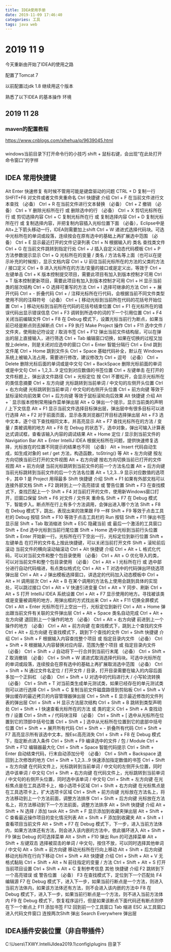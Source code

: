 ```yaml
---
title: IDEA使用手册
date: 2019-11-09 17:46:40
categories: 工具
tags: java web
---
```

# 2019 11 9
今天重新由开始了IDEA的使用之路

配置了Tomcat 7

以前配置过jdk 1.8 继续用这个版本

熟悉了以下IDEA 的基本操作 环境
## 2019 11 28 
### maven的配置教程
https://www.cnblogs.com/xihehua/p/9639045.html
### 
windows当前目录下打开命令行的小技巧
shift + 鼠标右键，会出现“在此处打开命令窗口”的字样
## IDEA 常用快捷键
Alt Enter 快速修复 有时候不管用可能是键盘驱动的问题
CTRL + D 复制一行
SHFIT+F6 对文件或者文件夹重命名
Ctrl
快捷键	介绍
Ctrl + F	在当前文件进行文本查找 （必备）
Ctrl + R	在当前文件进行文本替换 （必备）
Ctrl + Z	撤销 （必备）
Ctrl + Y	删除光标所在行 或 删除选中的行 （必备）
Ctrl + X	剪切光标所在行 或 剪切选择内容
Ctrl + C	复制光标所在行 或 复制选择内容
Ctrl + D	复制光标所在行 或 复制选择内容，并把复制内容插入光标位置下面 （必备），Eclipse中是Alt+上下箭头移动一行，IDEA则需要加上shift
Ctrl + W	递进式选择代码块。可选中光标所在的单词或段落，连续按会在原有选中的基础上再扩展选中范围 （必备）
Ctrl + E	显示最近打开的文件记录列表
Ctrl + N	根据输入的 类名 查找类文件
Ctrl + G	在当前文件跳转到指定行处
Ctrl + J	插入自定义动态代码模板
Ctrl + P	方法参数提示显示
Ctrl + Q	光标所在的变量 / 类名 / 方法名等上面（也可以在提示补充的时候按），显示文档内容
Ctrl + U	前往当前光标所在的方法的父类的方法 / 接口定义
Ctrl + B	进入光标所在的方法/变量的接口或是定义出，等效于 Ctrl + 左键单击
Ctrl + K	版本控制提交项目，需要此项目有加入到版本控制才可用
Ctrl + T	版本控制更新项目，需要此项目有加入到版本控制才可用
Ctrl + H	显示当前类的层次结构
Ctrl + O	选择可重写的方法
Ctrl + I	选择可继承的方法
Ctrl + +	展开代码
Ctrl + -	折叠代码
Ctrl + /	注释光标所在行代码，会根据当前不同文件类型使用不同的注释符号 （必备）
Ctrl + [	移动光标到当前所在代码的花括号开始位置
Ctrl + ]	移动光标到当前所在代码的花括号结束位置
Ctrl + F1	在光标所在的错误代码出显示错误信息
Ctrl + F3	调转到所选中的词的下一个引用位置
Ctrl + F4	关闭当前编辑文件
Ctrl + F8	在 Debug 模式下，设置光标当前行为断点，如果当前已经是断点则去掉断点
Ctrl + F9	执行 Make Project 操作
Ctrl + F11	选中文件 / 文件夹，使用助记符设定 / 取消书签
Ctrl + F12	弹出当前文件结构层，可以在弹出的层上直接输入，进行筛选
Ctrl + Tab	编辑窗口切换，如果在切换的过程又加按上delete，则是关闭对应选中的窗口
Ctrl + Enter	智能分隔行
Ctrl + End	跳到文件尾
Ctrl + Home	跳到文件头
Ctrl + Space	基础代码补全，默认在 Windows 系统上被输入法占用，需要进行修改，建议修改为 Ctrl + 逗号 （必备）
Ctrl + Delete	删除光标后面的单词或是中文句
Ctrl + BackSpace	删除光标前面的单词或是中文句
Ctrl + 1,2,3...9	定位到对应数值的书签位置
Ctrl + 左键单击	在打开的文件标题上，弹出该文件路径
Ctrl + 光标定位	按 Ctrl 不要松开，会显示光标所在的类信息摘要
Ctrl + 左方向键	光标跳转到当前单词 / 中文句的左侧开头位置
Ctrl + 右方向键	光标跳转到当前单词 / 中文句的右侧开头位置
Ctrl + 前方向键	等效于鼠标滚轮向前效果
Ctrl + 后方向键	等效于鼠标滚轮向后效果
Alt
快捷键	介绍
Alt + `	显示版本控制常用操作菜单弹出层
Alt + Q	弹出一个提示，显示当前类的声明 / 上下文信息
Alt + F1	显示当前文件选择目标弹出层，弹出层中有很多目标可以进行选择
Alt + F2	对于前面页面，显示各类浏览器打开目标选择弹出层
Alt + F3	选中文本，逐个往下查找相同文本，并高亮显示
Alt + F7	查找光标所在的方法 / 变量 / 类被调用的地方
Alt + F8	在 Debug 的状态下，选中对象，弹出可输入计算表达式调试框，查看该输入内容的调试结果
Alt + Home	定位 / 显示到当前文件的 Navigation Bar
Alt + Enter	IntelliJ IDEA 根据光标所在问题，提供快速修复选择，光标放在的位置不同提示的结果也不同 （必备）
Alt + Insert	代码自动生成，如生成对象的 set / get 方法，构造函数，toString() 等
Alt + 左方向键	按左方向切换当前已打开的文件视图
Alt + 右方向键	按右方向切换当前已打开的文件视图
Alt + 前方向键	当前光标跳转到当前文件的前一个方法名位置
Alt + 后方向键	当前光标跳转到当前文件的后一个方法名位置
Alt + 1,2,3...9	显示对应数值的选项卡，其中 1 是 Project 用得最多
Shift
快捷键	介绍
Shift + F1	如果有外部文档可以连接外部文档
Shift + F2	跳转到上一个高亮错误 或 警告位置
Shift + F3	在查找模式下，查找匹配上一个
Shift + F4	对当前打开的文件，使用新Windows窗口打开，旧窗口保留
Shift + F6	对文件 / 文件夹 重命名
Shift + F7	在 Debug 模式下，智能步入。断点所在行上有多个方法调用，会弹出进入哪个方法
Shift + F8	在 Debug 模式下，跳出，表现出来的效果跟 F9 一样
Shift + F9	等效于点击工具栏的 Debug 按钮
Shift + F10	等效于点击工具栏的 Run 按钮
Shift + F11	弹出书签显示层
Shift + Tab	取消缩进
Shift + ESC	隐藏当前 或 最后一个激活的工具窗口
Shift + End	选中光标到当前行尾位置
Shift + Home	选中光标到当前行头位置
Shift + Enter	开始新一行。光标所在行下空出一行，光标定位到新行位置
Shift + 左键单击	在打开的文件名上按此快捷键，可以关闭当前打开文件
Shift + 滚轮前后滚动	当前文件的横向滚动轴滚动
Ctrl + Alt
快捷键	介绍
Ctrl + Alt + L	格式化代码，可以对当前文件和整个包目录使用 （必备）
Ctrl + Alt + O	优化导入的类，可以对当前文件和整个包目录使用 （必备）
Ctrl + Alt + I	光标所在行 或 选中部分进行自动代码缩进，有点类似格式化
Ctrl + Alt + T	对选中的代码弹出环绕选项弹出层
Ctrl + Alt + J	弹出模板选择窗口，讲选定的代码加入动态模板中
Ctrl + Alt + H	调用层次
Ctrl + Alt + B	在某个调用的方法名上使用会跳到具体的实现处，可以跳过接口
Ctrl + Alt + V	快速引进变量
Ctrl + Alt + Y	同步、刷新
Ctrl + Alt + S	打开 IntelliJ IDEA 系统设置
Ctrl + Alt + F7	显示使用的地方。寻找被该类或是变量被调用的地方，用弹出框的方式找出来
Ctrl + Alt + F11	切换全屏模式
Ctrl + Alt + Enter	光标所在行上空出一行，光标定位到新行
Ctrl + Alt + Home	弹出跟当前文件有关联的文件弹出层
Ctrl + Alt + Space	类名自动完成
Ctrl + Alt + 左方向键	退回到上一个操作的地方 （必备）
Ctrl + Alt + 右方向键	前进到上一个操作的地方 （必备）
Ctrl + Alt + 前方向键	在查找模式下，跳到上个查找的文件
Ctrl + Alt + 后方向键	在查找模式下，跳到下个查找的文件
Ctrl + Shift
快捷键	介绍
Ctrl + Shift + F	根据输入内容查找整个项目 或 指定目录内文件 （必备）
Ctrl + Shift + R	根据输入内容替换对应内容，范围为整个项目 或 指定目录内文件 （必备）
Ctrl + Shift + J	自动将下一行合并到当前行末尾 （必备）
Ctrl + Shift + Z	取消撤销 （必备）
Ctrl + Shift + W	递进式取消选择代码块。可选中光标所在的单词或段落，连续按会在原有选中的基础上再扩展取消选中范围 （必备）
Ctrl + Shift + N	通过文件名定位 / 打开文件 / 目录，打开目录需要在输入的内容后面多加一个正斜杠 （必备）
Ctrl + Shift + U	对选中的代码进行大 / 小写轮流转换 （必备）
Ctrl + Shift + T	对当前类生成单元测试类，如果已经存在的单元测试类则可以进行选择
Ctrl + Shift + C	复制当前文件磁盘路径到剪贴板
Ctrl + Shift + V	弹出缓存的最近拷贝的内容管理器弹出层
Ctrl + Shift + E	显示最近修改的文件列表的弹出层
Ctrl + Shift + H	显示方法层次结构
Ctrl + Shift + B	跳转到类型声明处
Ctrl + Shift + I	快速查看光标所在的方法 或 类的定义
Ctrl + Shift + A	查找动作 / 设置
Ctrl + Shift + /	代码块注释 （必备）
Ctrl + Shift + [	选中从光标所在位置到它的顶部中括号位置
Ctrl + Shift + ]	选中从光标所在位置到它的底部中括号位置
Ctrl + Shift + +	展开所有代码
Ctrl + Shift + -	折叠所有代码
Ctrl + Shift + F7	高亮显示所有该选中文本，按Esc高亮消失
Ctrl + Shift + F8	在 Debug 模式下，指定断点进入条件
Ctrl + Shift + F9	编译选中的文件 / 包 / Module
Ctrl + Shift + F12	编辑器最大化
Ctrl + Shift + Space	智能代码提示
Ctrl + Shift + Enter	自动结束代码，行末自动添加分号 （必备）
Ctrl + Shift + Backspace	退回到上次修改的地方
Ctrl + Shift + 1,2,3...9	快速添加指定数值的书签
Ctrl + Shift + 左方向键	在代码文件上，光标跳转到当前单词 / 中文句的左侧开头位置，同时选中该单词 / 中文句
Ctrl + Shift + 右方向键	在代码文件上，光标跳转到当前单词 / 中文句的右侧开头位置，同时选中该单词 / 中文句
Ctrl + Shift + 左方向键	在光标焦点是在工具选项卡上，缩小选项卡区域
Ctrl + Shift + 右方向键	在光标焦点是在工具选项卡上，扩大选项卡区域
Ctrl + Shift + 前方向键	光标放在方法名上，将方法移动到上一个方法前面，调整方法排序
Ctrl + Shift + 后方向键	光标放在方法名上，将方法移动到下一个方法前面，调整方法排序
Alt + Shift
快捷键	介绍
Alt + Shift + N	选择 / 添加 task
Alt + Shift + F	显示添加到收藏夹弹出层
Alt + Shift + C	查看最近操作项目的变化情况列表
Alt + Shift + F	添加到收藏夹
Alt + Shift + I	查看项目当前文件
Alt + Shift + F7	在 Debug 模式下，下一步，进入当前方法体内，如果方法体还有方法，则会进入该内嵌的方法中，依此循环进入
Alt + Shift + F9	弹出 Debug 的可选择菜单
Alt + Shift + F10	弹出 Run 的可选择菜单
Alt + Shift + 左键双击	选择被双击的单词 / 中文句，按住不放，可以同时选择其他单词 / 中文句
Alt + Shift + 前方向键	移动光标所在行向上移动
Alt + Shift + 后方向键	移动光标所在行向下移动
Ctrl + Shift + Alt
快捷键	介绍
Ctrl + Shift + Alt + V	无格式黏贴
Ctrl + Shift + Alt + N	前往指定的变量 / 方法
Ctrl + Shift + Alt + S	打开当前项目设置
Ctrl + Shift + Alt + C	复制参考信息
其他
快捷键	介绍
F2	跳转到下一个高亮错误 或 警告位置 （必备）
F3	在查找模式下，定位到下一个匹配处
F4	编辑源
F7	在 Debug 模式下，进入下一步，如果当前行断点是一个方法，则进入当前方法体内，如果该方法体还有方法，则不会进入该内嵌的方法中
F8	在 Debug 模式下，进入下一步，如果当前行断点是一个方法，则不进入当前方法体内
F9	在 Debug 模式下，恢复程序运行，但是如果该断点下面代码还有断点则停在下一个断点上
F11	添加书签
F12	回到前一个工具窗口
Tab	缩进
ESC	从工具窗口进入代码文件窗口
连按两次Shift	弹出 Search Everywhere 弹出层

## IDEA插件安装位置（非自带插件）
C:\Users\TXWY\.IntelliJIdea2019.1\config\plugins 目录下

